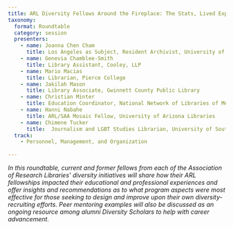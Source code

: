 ```yaml
---
title: ARL Diversity Fellows Around the Fireplace: The Stats, Lived Experiences, and Lessons Learned
taxonomy:
  format: Roundtable
  category: session
  presenters: 
    - name: Joanna Chen Cham
	  title: Los Angeles as Subject, Resident Archivist, University of Southern California
	- name: Genevia Chamblee-Smith
	  title: Library Assistant, Cooley, LLP
	- name: Mario Macias
	  title: Librarian, Pierce College
	- name: Jakilah Mason
	  title: Library Associate, Gwinnett County Public Library
	- name: Christian Minter
	  title: Education Coordinator, National Network of Libraries of Medicine, MidContinental Region
	- name: Hanni Nabahe
	  title: ARL/SAA Mosaic Fellow, University of Arizona Libraries
	- name: Chimene Tucker
	  title:  Journalism and LGBT Studies Librarian, University of Southern California
  track:
    - Personnel, Management, and Organization
	
---
```

_In this roundtable, current and former fellows from each of the Association of Research Libraries' diversity 
initiatives will share how their ARL fellowships impacted their educational and professional experiences and offer 
insights and recommendations as to what program aspects were most effective for those seeking to design and improve upon their own diversity-recruiting efforts. Peer mentoring examples will also be discussed as an ongoing resource among alumni Diversity Scholars to help with career advancement._